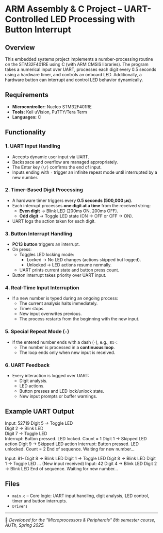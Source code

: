 # ARM Assembly & C Project – UART-Controlled LED Processing with Button Interrupt

## Overview
This embedded systems project implements a number-processing routine on the STM32F401RE using C (with ARM CMSIS libraries). The program takes a numerical input over UART, processes each digit every 0.5 seconds using a hardware timer, and controls an onboard LED. Additionally, a hardware button can interrupt and control LED behavior dynamically.

## Requirements
- **Microcontroller:** Nucleo STM32F401RE  
- **Tools:** Keil uVision, PuTTY/Tera Term  
- **Languages:** C  

## Functionality

### 1. UART Input Handling
- Accepts dynamic user input via UART.
- Backspace and overflow are managed appropriately.
- The Enter key (`\r`) confirms the end of input.
- Inputs ending with `-` trigger an infinite repeat mode until interrupted by a new number.

### 2. Timer-Based Digit Processing
- A hardware timer triggers every **0.5 seconds (500,000 µs)**.
- Each interrupt processes **one digit at a time** from the received string:
  - **Even digit** → Blink LED (200ms ON, 200ms OFF).
  - **Odd digit** → Toggle LED state (ON → OFF or OFF → ON).
- UART logs the action taken for each digit.

### 3. Button Interrupt Handling
- **PC13 button** triggers an interrupt.
- On press:
  - Toggles LED locking mode:
    - Locked → No LED changes (actions skipped but logged).
    - Unlocked → LED actions resume normally.
  - UART prints current state and button press count.
- Button interrupt takes priority over UART input.

### 4. Real-Time Input Interruption
- If a new number is typed during an ongoing process:
  - The current analysis halts immediately.
  - Timer stops.
  - New input overwrites previous.
  - The process restarts from the beginning with the new input.

### 5. Special Repeat Mode (`-`)
- If the entered number ends with a dash (`-`), e.g., `81-`:
  - The number is processed in a **continuous loop**.
  - The loop ends only when new input is received.

### 6. UART Feedback
- Every interaction is logged over UART:
  - Digit analysis.
  - LED actions.
  - Button presses and LED lock/unlock state.
  - New input prompts or buffer warnings.

## Example UART Output

Input: 52719 
Digit 5 -> Toggle LED  
Digit 2 -> Blink LED  
Digit 7 -> Toggle LED   
Interrupt: Button pressed. LED locked. Count = 1 
Digit 1 -> Skipped LED action 
Digit 9 -> Skipped LED action 
Interrupt: Button pressed. LED unlocked. Count = 2 
End of sequence. Waiting for new number...

Input: 81- 
Digit 8 -> Blink LED 
Digit 1 -> Toggle LED 
Digit 8 -> Blink LED 
Digit 1 -> Toggle LED 
... (New input received) 
Input: 42 
Digit 4 -> Blink LED 
Digit 2 -> Blink LED 
End of sequence. Waiting for new number...

## Files
- `main.c` – Core logic: UART input handling, digit analysis, LED control, timer and button interrupts.
- `Drivers`
---

📌 *Developed for the "Microprocessors & Peripherals" 8th semester course, AUTh, Spring 2025.*
